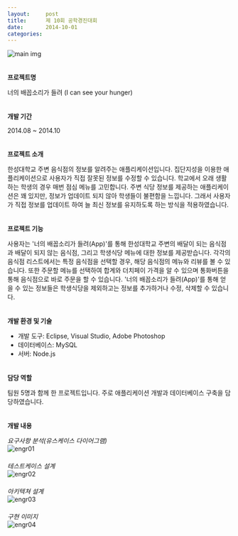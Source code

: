 ```yaml
---
layout:     post
title:      제 10회 공학경진대회
date:       2014-10-01
categories:
---
```


![main img](../../../img/project/hsu_engr.png)  
　  

**프로젝트명**

너의 배꼽소리가 들려 (I can see your hunger)  
　  

**개발 기간**

2014.08 ~ 2014.10  
　  

**프로젝트 소개**

한성대학교 주변 음식점의 정보를 알려주는 애플리케이션입니다. 집단지성을 이용한 애플리케이션으로 사용자가 직접 잘못된 정보를 수정할 수 있습니다. 학교에서 오래 생활하는 학생의 경우 매번 점심 메뉴를 고민합니다. 주변 식당 정보를 제공하는 애플리케이션은 꽤 있지만, 정보가 업데이트 되지 않아 학생들이 불편함을 느낍니다. 그래서 사용자가 직접 정보를 업데이트 하여 늘 최신 정보를 유지하도록 하는 방식을 적용하였습니다.  
　  

**프로젝트 기능**

사용자는 '너의 배꼽소리가 들려(App)'를 통해 한성대학교 주변의 배달이 되는 음식점과 배달이 되지 않는 음식점, 그리고 학생식당 메뉴에 대한 정보를 제공받습니다. 각각의 음식점 리스트에서는 특정 음식점을 선택할 경우, 해당 음식점의 메뉴와 리뷰를 볼 수 있습니다. 또한 주문할 메뉴를 선택하여 합계와 더치페이 가격을 알 수 있으며 통화버튼을 통해 음식점으로 바로 주문을 할 수 있습니다. '너의 배꼽소리가 들려(App)'를 통해 얻을 수 있는 정보들은 학생식당을 제외하고는 정보를 추가하거나 수정, 삭제할 수 있습니다.  
　  

**개발 환경 및 기술**

* 개발 도구: Eclipse, Visual Studio, Adobe Photoshop  
* 데이터베이스: MySQL  
* 서버: Node.js  
　  

**담당 역할**

팀원 5명과 함께 한 프로젝트입니다. 주로 애플리케이션 개발과 데이터베이스 구축을 담당하였습니다.  
　  

**개발 내용**

*요구사항 분석(유스케이스 다이어그램)*  
![engr01](../../../img/project/hsu_engr01.png)  
　  
*테스트케이스 설계*  
![engr02](../../../img/project/hsu_engr02.png)  
　  
*아키텍쳐 설계*  
![engr03](../../../img/project/hsu_engr03.png)  
　  
*구현 이미지*  
![engr04](../../../img/project/hsu_engr04.png)  
    
